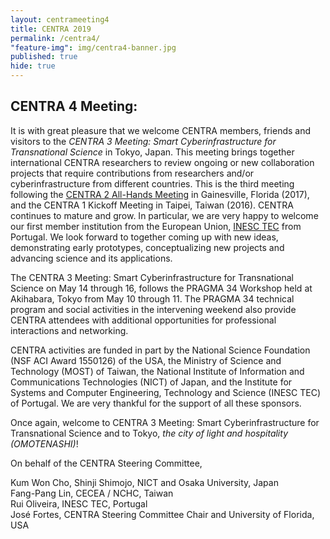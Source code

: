 ```yaml
---
layout: centrameeting4
title: CENTRA 2019
permalink: /centra4/
"feature-img": img/centra4-banner.jpg
published: true
hide: true
---
```


## CENTRA 4 Meeting:

<p>
It is with great pleasure that we welcome CENTRA members, friends and visitors to the <i>CENTRA 3 Meeting: Smart Cyberinfrastructure for Transnational Science</i> in Tokyo, Japan. This meeting brings together international CENTRA researchers to review ongoing or new collaboration projects that require contributions from researchers and/or cyberinfrastructure from different countries. This is the third meeting following the <a href="http://www.globalcentra.org/centra2" target="_blank">CENTRA 2 All-Hands Meeting</a> in Gainesville, Florida (2017), and the CENTRA 1 Kickoff Meeting in Taipei, Taiwan (2016). CENTRA continues to mature and grow. In particular, we are very happy to welcome our first member institution from the European Union, <a href="https://www.inesctec.pt/en" target="_blank">INESC TEC</a> from Portugal. We look forward to together coming up with new ideas, demonstrating early prototypes, conceptualizing new projects and advancing science and its applications.
</p>

<p>
The CENTRA 3 Meeting: Smart Cyberinfrastructure for Transnational Science on May 14 through 16, follows the PRAGMA 34 Workshop held at Akihabara, Tokyo from May 10 through 11.  The PRAGMA 34 technical program and social activities in the intervening weekend also provide CENTRA attendees with additional opportunities for professional interactions and networking. 
</p>

<p>
CENTRA activities are funded in part by the National Science Foundation (NSF ACI Award 1550126) of the USA, the Ministry of Science and Technology (MOST) of Taiwan, the National Institute of Information and Communications Technologies (NICT) of Japan, and the Institute for Systems and Computer Engineering, Technology and Science (INESC TEC) of Portugal. We are very thankful for the support of all these sponsors.
</p>

<p>
Once again, welcome to CENTRA 3 Meeting: Smart Cyberinfrastructure for Transnational Science and to Tokyo, <i>the city of light and hospitality (OMOTENASHI)</i>!
 <br />
</p>

<p>
On behalf of the CENTRA Steering Committee,
</p>

<p>
Kum Won Cho, 
Shinji Shimojo, NICT and Osaka University, Japan <br />
Fang-Pang Lin, CECEA / NCHC, Taiwan <br />
Rui Oliveira, INESC TEC, Portugal <br />
José Fortes, CENTRA Steering Committee Chair and University of Florida, USA <br />

</p>
